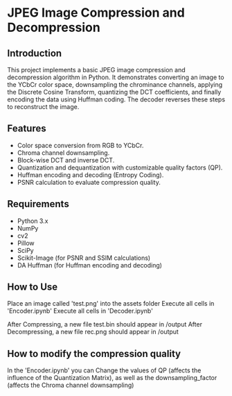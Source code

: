 # JPEG Image Compression and Decompression

## Introduction
This project implements a basic JPEG image compression and decompression algorithm in Python. 
It demonstrates converting an image to the YCbCr color space, downsampling the chrominance channels, applying the Discrete Cosine Transform, quantizing the DCT coefficients, and finally encoding the data using Huffman coding. 
The decoder reverses these steps to reconstruct the image.

## Features
- Color space conversion from RGB to YCbCr.
- Chroma channel downsampling.
- Block-wise DCT and inverse DCT.
- Quantization and dequantization with customizable quality factors (QP).
- Huffman encoding and decoding (Entropy Coding).
- PSNR calculation to evaluate compression quality.

## Requirements
- Python 3.x
- NumPy
- cv2
- Pillow 
- SciPy
- Scikit-Image (for PSNR and SSIM calculations)
- DA Huffman (for Huffman encoding and decoding)

## How to Use
Place an image called 'test.png' into the assets folder
Execute all cells in 'Encoder.ipynb'
Execute all cells in 'Decoder.ipynb'

After Compressing, a new file test.bin should appear in /output
After Decompressing, a new file rec.png should appear in /output

## How to modify the compression quality
In the 'Encoder.ipynb' you can Change the values of QP (affects the influence of the Quantization Matrix), as well as the downsampling_factor (affects the Chroma channel downsampling)
